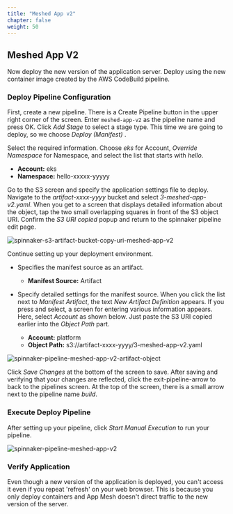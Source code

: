 ```yaml
---
title: "Meshed App v2"
chapter: false
weight: 50
---
```


## Meshed App V2
Now deploy the new version of the application server. Deploy using the new container image created by the AWS CodeBuild pipeline.

### Deploy Pipeline Configuration
First, create a new pipeline. There is a Create Pipeline button in the upper right corner of the screen. Enter `meshed-app-v2` as the pipeline name and press OK. Click *Add Stage* to select a stage type. This time we are going to deploy, so we choose *Deploy (Manifest)* .

Select the required information. Choose *eks* for Account, *Override Namespace* for Namespace, and select the list that starts with *hello*.

 - **Account:** eks
 - **Namespace:** hello-xxxxx-yyyyy

Go to the S3 screen and specify the application settings file to deploy. Navigate to the *artifact-xxxx-yyyy* bucket and select *3-meshed-app-v2.yaml*. When you get to a screen that displays detailed information about the object, tap the two small overlapping squares in front of the S3 object URI. Confirm the *S3 URI copied* popup and return to the spinnaker pipeline edit page.

![spinnaker-s3-artifact-bucket-copy-uri-meshed-app-v2](/images/spinnaker/s3-artifact-bucket-copy-uri-meshed-app-v2.png)

Continue setting up your deployment environment.

 + Specifies the manifest source as an artifact.
   - **Manifest Source:** Artifact

 + Specify detailed settings for the manifest source. When you click the list next to *Manifest Artifact*, the text *New Artifact Definition* appears. If you press and select, a screen for entering various information appears. Here, select *Account* as shown below. Just paste the S3 URI copied earlier into the *Object Path* part.
   - **Account:** platform
   - **Object Path:** s3://artifact-xxxx-yyyy/3-meshed-app-v2.yaml

![spinnaker-pipeline-meshed-app-v2-artifact-object](/images/spinnaker/pipeline-meshed-app-v2-artifact-object.png)

Click *Save Changes* at the bottom of the screen to save. After saving and verifying that your changes are reflected, click the exit-pipeline-arrow to back to the pipelines screen. At the top of the screen, there is a small arrow next to the pipeline name *build*.

### Execute Deploy Pipeline
After setting up your pipeline, click *Start Manual Execution* to run your pipeline.

![spinnaker-pipeline-meshed-app-v2](/images/spinnaker/pipeline-meshed-app-v2.png)

### Verify Application
Even though a new version of the application is deployed, you can't access it even if you repeat 'refresh' on your web browser. This is because you only deploy containers and App Mesh doesn't direct traffic to the new version of the server.
